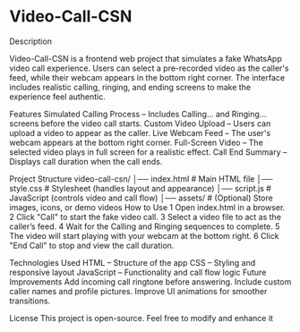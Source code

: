 # Video-Call-CSN

 Description

Video-Call-CSN is a frontend web project that simulates a fake WhatsApp video call experience. Users can select a pre-recorded video as the caller's feed, while their webcam appears in the bottom right corner. The interface includes realistic calling, ringing, and ending screens to make the experience feel authentic.

 Features
 Simulated Calling Process – Includes Calling... and Ringing... screens before the video call starts.
 Custom Video Upload – Users can upload a video to appear as the caller.
 Live Webcam Feed – The user's webcam appears at the bottom right corner.
 Full-Screen Video – The selected video plays in full screen for a realistic effect.
 Call End Summary – Displays call duration when the call ends.

 Project Structure
video-call-csn/
│── index.html        # Main HTML file
│── style.css         # Stylesheet (handles layout and appearance)
│── script.js         # JavaScript (controls video and call flow)
│── assets/           # (Optional) Store images, icons, or demo videos
 How to Use
1️ Open index.html in a browser.
2️ Click "Call" to start the fake video call.
3️ Select a video file to act as the caller’s feed.
4️ Wait for the Calling and Ringing sequences to complete.
5️ The video will start playing with your webcam at the bottom right.
6️ Click "End Call" to stop and view the call duration.

 Technologies Used
HTML – Structure of the app
CSS – Styling and responsive layout
JavaScript – Functionality and call flow logic
 Future Improvements
 Add incoming call ringtone before answering.
 Include custom caller names and profile pictures.
 Improve UI animations for smoother transitions.

 License
This project is open-source. Feel free to modify and enhance it
